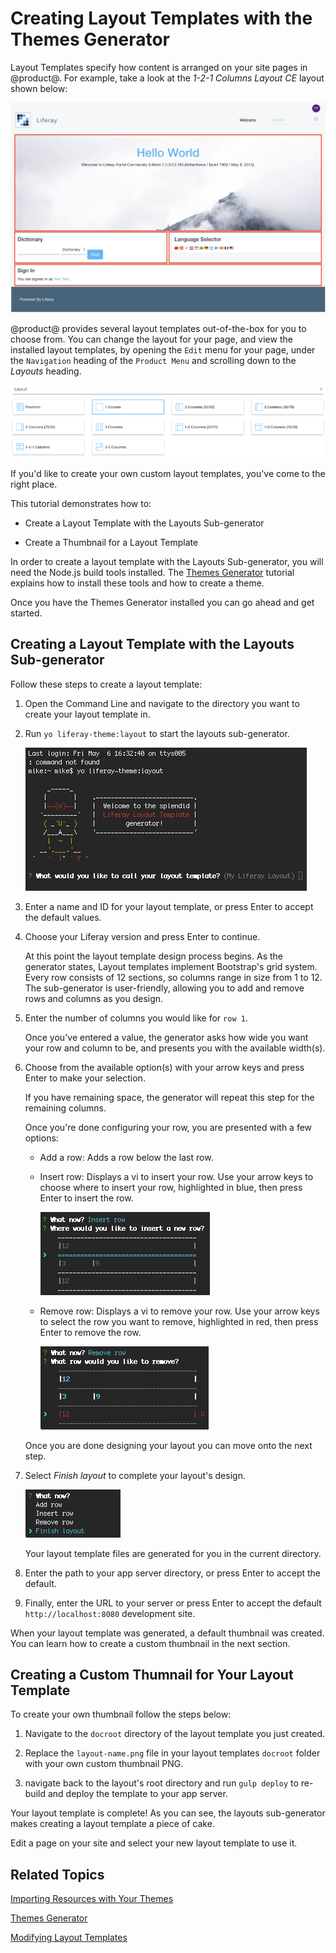 # Creating Layout Templates with the Themes Generator [](id=creating-layout-templates-with-the-themes-generator-0)

Layout Templates specify how content is arranged on your site pages in @product@.
For example, take a look at the *1-2-1 Columns Layout CE* layout shown below:

![Figure 1: The *1-2-1 Columns Layout CE* page layout creates a nice flow for your content.](../../images/layout-template-1-2-1-columns.png)

@product@ provides several layout templates out-of-the-box for you to choose 
from. You can change the layout for your page, and view the installed layout 
templates, by opening the `Edit` menu for your page, under the `Navigation`
heading of the `Product Menu` and scrolling down to the *Layouts* heading.

![Figure 2: Liferay provides several layout templates out-of-the-box for you to use.](../../images/layout-templates.png)

If you'd like to create your own custom layout templates, you've come to the
right place.

This tutorial demonstrates how to:

- Create a Layout Template with the Layouts Sub-generator

- Create a Thumbnail for a Layout Template

In order to create a layout template with the Layouts Sub-generator, you will 
need the Node.js build tools installed. The [Themes Generator](/develop/tutorials/-/knowledge_base/7-0/themes-generator)
tutorial explains how to install these tools and how to create a theme.

Once you have the Themes Generator installed you can go ahead and get
started.

## Creating a Layout Template with the Layouts Sub-generator [](id=creating-a-layout-template-with-the-layouts-sub-generator)

Follow these steps to create a layout template:

1.  Open the Command Line and navigate to the directory you want to create your
    layout template in.

2.  Run `yo liferay-theme:layout` to start the layouts sub-generator.

    ![Figure 3: The Layout Template sub-generator automates the layout creation process.](../../images/layout-prompt.png)

3.  Enter a name and ID for your layout template, or press Enter to accept the
    default values.

4.  Choose your Liferay version and press Enter to continue.

    At this point the layout template design process begins. As the generator
    states, Layout templates implement Bootstrap's grid system. Every row 
    consists of 12 sections, so columns range in size from 1 to 12. The 
    sub-generator is user-friendly, allowing you to add and remove rows and
    columns as you design.
    
5.  Enter the number of columns you would like for `row 1`.

    Once you've entered a value, the generator asks how wide you want your row
    and column to be, and presents you with the available width(s).
    
6.  Choose from the available option(s) with your arrow keys and press Enter to
    make your selection.
    
    If you have remaining space, the generator will repeat this step for the
    remaining columns.
    
    Once you're done configuring your row, you are presented with a few options:
    
    - Add a row: Adds a row below the last row.
    
    - Insert row: Displays a vi to insert your row. Use your arrow keys to 
    choose where to insert your row, highlighted in blue, then press Enter to 
    insert the row.
    
        ![Figure 4: Rows can be inserted using the layout vi.](../../images/insert-row.png)

    - Remove row: Displays a vi to remove your row. Use your arrow keys to
    select the row you want to remove, highlighted in red, then press Enter to
    remove the row.
    
        ![Figure 5: Rows are removed using the layout vi.](../../images/remove-row.png)

    Once you are done designing your layout you can move onto the next step.
    
7.  Select *Finish layout* to complete your layout's design.

    ![Figure 6: Select the *Finish layout* option to complete your design.](../../images/finish-layout.png)

    Your layout template files are generated for you in the current directory.
    
8.  Enter the path to your app server directory, or press Enter to accept the
    default.
    
9.  Finally, enter the URL to your server or press Enter to accept the default
    `http://localhost:8080` development site.
    
When your layout template was generated, a default thumbnail was created. You
can learn how to create a custom thumbnail in the next section.

## Creating a Custom Thumnail for Your Layout Template [](id=creating-a-custom-thumnail-for-your-layout-template)

To create your own thumbnail follow the steps below:

1.  Navigate to the `docroot` directory of the layout template you just created.

2.  Replace the `layout-name.png` file in your layout templates `docroot`
    folder with your own custom thumbnail PNG.
    
3.  navigate back to the layout's root directory and run `gulp deploy` to
    re-build and deploy the template to your app server.
    
Your layout template is complete! As you can see, the layouts sub-generator
makes creating a layout template a piece of cake.

Edit a page on your site and select your new layout template to use it.

## Related Topics [](id=related-topics)

[Importing Resources with Your Themes](/develop/tutorials/-/knowledge_base/7-0/importing-resources-with-a-theme)

[Themes Generator](/develop/tutorials/-/knowledge_base/7-0/themes-generator)

[Modifying Layout Templates](/develop/tutorials/-/knowledge_base/7-0/layout-templates)
